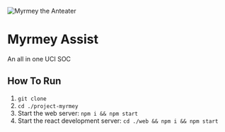 ![Myrmey the Anteater](https://image.ibb.co/mOvUkm/rsz_myrmey.png)
# Myrmey Assist
An all in one UCI SOC
## How To Run
1. `git clone`
2. `cd ./project-myrmey`
3. Start the web server: `npm i && npm start`
4. Start the react development server: `cd ./web && npm i && npm start`
